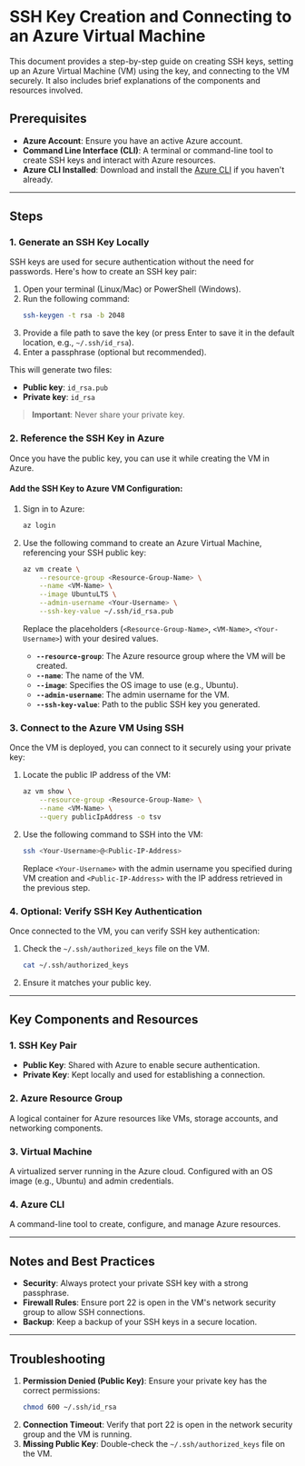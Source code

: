 # SSH Key Creation and Connecting to an Azure Virtual Machine

This document provides a step-by-step guide on creating SSH keys, setting up an Azure Virtual Machine (VM) using the key, and connecting to the VM securely. It also includes brief explanations of the components and resources involved.

## Prerequisites

- **Azure Account**: Ensure you have an active Azure account.
- **Command Line Interface (CLI)**: A terminal or command-line tool to create SSH keys and interact with Azure resources.
- **Azure CLI Installed**: Download and install the [Azure CLI](https://learn.microsoft.com/en-us/cli/azure/install-azure-cli) if you haven't already.

---

## Steps

### 1. Generate an SSH Key Locally

SSH keys are used for secure authentication without the need for passwords. Here's how to create an SSH key pair:

1. Open your terminal (Linux/Mac) or PowerShell (Windows).
2. Run the following command:
   ```bash
   ssh-keygen -t rsa -b 2048
   ```
3. Provide a file path to save the key (or press Enter to save it in the default location, e.g., `~/.ssh/id_rsa`).
4. Enter a passphrase (optional but recommended).

This will generate two files:

- **Public key**: `id_rsa.pub`
- **Private key**: `id_rsa`

> **Important**: Never share your private key.

### 2. Reference the SSH Key in Azure

Once you have the public key, you can use it while creating the VM in Azure.

#### Add the SSH Key to Azure VM Configuration:

1. Sign in to Azure:
   ```bash
   az login
   ```
2. Use the following command to create an Azure Virtual Machine, referencing your SSH public key:

   ```bash
   az vm create \
       --resource-group <Resource-Group-Name> \
       --name <VM-Name> \
       --image UbuntuLTS \
       --admin-username <Your-Username> \
       --ssh-key-value ~/.ssh/id_rsa.pub
   ```

   Replace the placeholders (`<Resource-Group-Name>`, `<VM-Name>`, `<Your-Username>`) with your desired values.

   - **`--resource-group`**: The Azure resource group where the VM will be created.
   - **`--name`**: The name of the VM.
   - **`--image`**: Specifies the OS image to use (e.g., Ubuntu).
   - **`--admin-username`**: The admin username for the VM.
   - **`--ssh-key-value`**: Path to the public SSH key you generated.

### 3. Connect to the Azure VM Using SSH

Once the VM is deployed, you can connect to it securely using your private key:

1. Locate the public IP address of the VM:

   ```bash
   az vm show \
       --resource-group <Resource-Group-Name> \
       --name <VM-Name> \
       --query publicIpAddress -o tsv
   ```

2. Use the following command to SSH into the VM:

   ```bash
   ssh <Your-Username>@<Public-IP-Address>
   ```

   Replace `<Your-Username>` with the admin username you specified during VM creation and `<Public-IP-Address>` with the IP address retrieved in the previous step.

### 4. Optional: Verify SSH Key Authentication

Once connected to the VM, you can verify SSH key authentication:

1. Check the `~/.ssh/authorized_keys` file on the VM.
   ```bash
   cat ~/.ssh/authorized_keys
   ```
2. Ensure it matches your public key.

---

## Key Components and Resources

### 1. **SSH Key Pair**

- **Public Key**: Shared with Azure to enable secure authentication.
- **Private Key**: Kept locally and used for establishing a connection.

### 2. **Azure Resource Group**

A logical container for Azure resources like VMs, storage accounts, and networking components.

### 3. **Virtual Machine**

A virtualized server running in the Azure cloud. Configured with an OS image (e.g., Ubuntu) and admin credentials.

### 4. **Azure CLI**

A command-line tool to create, configure, and manage Azure resources.

---

## Notes and Best Practices

- **Security**: Always protect your private SSH key with a strong passphrase.
- **Firewall Rules**: Ensure port 22 is open in the VM's network security group to allow SSH connections.
- **Backup**: Keep a backup of your SSH keys in a secure location.

---

## Troubleshooting

1. **Permission Denied (Public Key)**: Ensure your private key has the correct permissions:
   ```bash
   chmod 600 ~/.ssh/id_rsa
   ```
2. **Connection Timeout**: Verify that port 22 is open in the network security group and the VM is running.
3. **Missing Public Key**: Double-check the `~/.ssh/authorized_keys` file on the VM.
